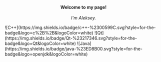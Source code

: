 

<p align="center">
    <b>Welcome to my page!</b><br><br>
    <i>
        I'm Aleksey.<br>   
    </i>
</p>
        ![C++](https://img.shields.io/badge/c++-%2300599C.svg?style=for-the-badge&logo=c%2B%2B&logoColor=white)
        ![Qt](https://img.shields.io/badge/Qt-%23217346.svg?style=for-the-badge&logo=Qt&logoColor=white)
        ![Java](https://img.shields.io/badge/java-%23ED8B00.svg?style=for-the-badge&logo=openjdk&logoColor=white)
<!--
**BERSHOV-AO/BERSHOV-AO** is a ✨ _special_ ✨ repository because its `README.md` (this file) appears on your GitHub profile.

Here are some ideas to get you started:

- 🔭 I’m currently working on ...
- 🌱 I’m currently learning ...
- 👯 I’m looking to collaborate on ...
- 🤔 I’m looking for help with ...
- 💬 Ask me about ...
- 📫 How to reach me: ...
- 😄 Pronouns: ...
- ⚡ Fun fact: ...
-->
